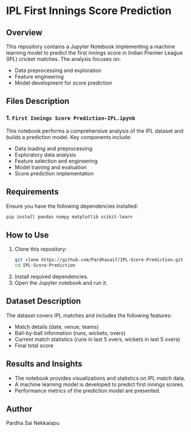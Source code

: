 # IPL First Innings Score Prediction

## Overview

This repository contains a Jupyter Notebook implementing a machine learning model to predict the first innings score in Indian Premier League (IPL) cricket matches. The analysis focuses on:

- Data preprocessing and exploration
- Feature engineering
- Model development for score prediction

## Files Description

### 1. `First Innings Score Prediction-IPL.ipynb`

This notebook performs a comprehensive analysis of the IPL dataset and builds a prediction model. Key components include:

- Data loading and preprocessing
- Exploratory data analysis
- Feature selection and engineering
- Model training and evaluation
- Score prediction implementation

## Requirements

Ensure you have the following dependencies installed:

```bash
pip install pandas numpy matplotlib scikit-learn
```

## How to Use

1. Clone this repository:
   ```bash
   git clone https://github.com/Pardhasai7/IPL-Score-Prediction.git
   cd IPL-Score-Prediction
   ```
2. Install required dependencies.
3. Open the Jupyter notebook and run it.

## Dataset Description

The dataset covers IPL matches and includes the following features:

- Match details (date, venue, teams)
- Ball-by-ball information (runs, wickets, overs)
- Current match statistics (runs in last 5 overs, wickets in last 5 overs)
- Final total score

## Results and Insights

- The notebook provides visualizations and statistics on IPL match data.
- A machine learning model is developed to predict first innings scores.
- Performance metrics of the prediction model are presented.


## Author

Pardha Sai Nekkalapu
